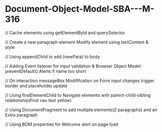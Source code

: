 # Document-Object-Model-SBA---M-316
// Cache elements using getElementById and querySelector

// Create a new paragraph element Modify element using textContent & style

// Using appendChild to add (newPara) to body

// Adding Event listener for input validation & Browser Object Model: preventDefault() Alerts if name too short

// On interaction messageBox Modififcation on Form input changes trigger border and placeholder update 

// Using firstElementChild to Navigate elements with parent-child-sibling relationship(First nav text yellow)

// Using DocumentFragment to add multiple elements(2 paragraphs) and an Extra paragraph

// Using BOM properties for Welcome alert on page load
